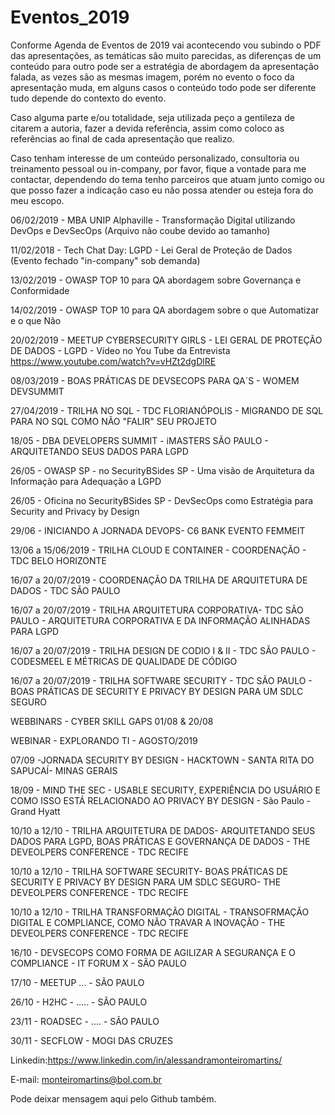 # Eventos_2019

Conforme Agenda de Eventos de 2019 vai acontecendo vou subindo o PDF das apresentações, as temáticas são muito parecidas, as diferenças de um conteúdo para outro pode ser a estratégia de abordagem da apresentação falada, as vezes são as mesmas imagem, porém no evento o foco da apresentação muda, em alguns casos o conteúdo todo pode ser diferente tudo depende do contexto do evento.

Caso alguma parte e/ou totalidade, seja utilizada peço a gentileza de citarem a autoria, fazer a devida referência, assim como coloco as referências ao final de cada apresentação que realizo.

Caso tenham interesse de um conteúdo personalizado, consultoria ou treinamento pessoal ou in-company, por favor, fique a vontade para me contactar, dependendo do tema tenho parceiros que atuam junto comigo ou que posso fazer a indicação caso eu não possa atender ou esteja fora do meu escopo.

06/02/2019 - MBA UNIP Alphaville - Transformação Digital utilizando DevOps e DevSecOps (Arquivo não coube devido ao tamanho)

11/02/2018 - Tech Chat Day: LGPD  - Lei Geral de Proteção de Dados (Evento fechado "in-company" sob demanda)

13/02/2019 - OWASP TOP 10 para QA abordagem sobre Governança e Conformidade

14/02/2019 - OWASP TOP 10 para QA abordagem sobre o que Automatizar e o que Não

20/02/2019 - MEETUP CYBERSECURITY GIRLS - LEI GERAL DE PROTEÇÃO DE DADOS - LGPD - Vídeo no You Tube da Entrevista 
https://www.youtube.com/watch?v=vHZt2dgDlRE


08/03/2019 - BOAS PRÁTICAS DE DEVSECOPS PARA QA´S - WOMEM DEVSUMMIT

27/04/2019 - TRILHA NO SQL - TDC FLORIANÓPOLIS - MIGRANDO DE  SQL PARA NO SQL COMO NÃO "FALIR" SEU PROJETO

18/05 - DBA DEVELOPERS SUMMIT - iMASTERS SÃO PAULO - ARQUITETANDO SEUS DADOS PARA LGPD

26/05 - OWASP SP - no SecurityBSides SP - Uma visão de Arquitetura da Informação para Adequação a LGPD

26/05 - Oficina no SecurityBSides SP - DevSecOps como Estratégia para Security and Privacy by Design

29/06 - INICIANDO A JORNADA DEVOPS- C6 BANK EVENTO FEMMEIT

13/06 a 15/06/2019 - TRILHA CLOUD E CONTAINER - COORDENAÇÃO -  TDC BELO HORIZONTE

16/07 a 20/07/2019 - COORDENAÇÃO DA TRILHA DE ARQUITETURA DE DADOS - TDC SÃO PAULO

16/07 a 20/07/2019 - TRILHA ARQUITETURA CORPORATIVA- TDC SÃO PAULO - ARQUITETURA CORPORATIVA E DA INFORMAÇÃO ALINHADAS PARA LGPD

16/07 a 20/07/2019 - TRILHA DESIGN DE CODIO I & II - TDC SÃO PAULO - CODESMEEL E MÉTRICAS DE QUALIDADE DE CÓDIGO

16/07 a 20/07/2019 - TRILHA SOFTWARE SECURITY - TDC SÃO PAULO - BOAS PRÁTICAS DE SECURITY E PRIVACY BY DESIGN PARA UM SDLC SEGURO

WEBBINARS - CYBER SKILL GAPS 01/08 & 20/08 

WEBINAR - EXPLORANDO TI - AGOSTO/2019

07/09 -JORNADA SECURITY BY DESIGN - HACKTOWN - SANTA RITA DO SAPUCAÍ- MINAS GERAIS

18/09 - MIND THE SEC - USABLE SECURITY, EXPERIÊNCIA DO USUÁRIO E COMO ISSO ESTÁ RELACIONADO AO PRIVACY BY DESIGN - São Paulo -Grand Hyatt

10/10 a 12/10 - TRILHA ARQUITETURA DE DADOS- ARQUITETANDO SEUS DADOS PARA LGPD, BOAS PRÁTICAS E GOVERNANÇA DE DADOS - THE DEVEOLPERS CONFERENCE - TDC RECIFE 

10/10 a 12/10 - TRILHA SOFTWARE SECURITY-  BOAS PRÁTICAS DE SECURITY E PRIVACY BY DESIGN PARA UM SDLC SEGURO- THE DEVEOLPERS CONFERENCE - TDC RECIFE 

10/10 a 12/10 - TRILHA TRANSFORMAÇÃO DIGITAL -  TRANSOFRMAÇÃO DIGITAL E COMPLIANCE, COMO NÃO TRAVAR A INOVAÇÃO - THE DEVEOLPERS CONFERENCE - TDC RECIFE

16/10 - DEVSECOPS COMO FORMA DE AGILIZAR A SEGURANÇA E O COMPLIANCE - IT FORUM X - SÃO PAULO

17/10 - MEETUP ...  - SÃO PAULO

26/10 - H2HC - ..... - SÃO PAULO

23/11 - ROADSEC - .... - SÃO PAULO

30/11 - SECFLOW - MOGI DAS CRUZES



Linkedin:https://www.linkedin.com/in/alessandramonteiromartins/

E-mail: monteiromartins@bol.com.br

Pode deixar mensagem aqui pelo Github também.
